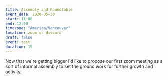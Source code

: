 ```yaml
---
title: Assembly and Roundtable
event_date: 2020-05-30
start: 11:00
end: 12:00
timezone: "America/Vancouver"
location: zoom or discord
draft: false
event: test
duration: 15
---
```


Now that we're getting bigger i'd like to propose our first zoom meeting as a sort of informal assembly to set the ground work for further growth and activity.
